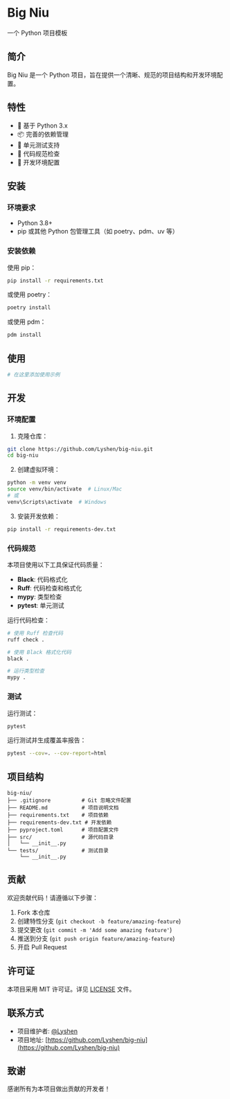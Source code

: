 # Big Niu

一个 Python 项目模板

## 简介

Big Niu 是一个 Python 项目，旨在提供一个清晰、规范的项目结构和开发环境配置。

## 特性

- 🐍 基于 Python 3.x
- 📦 完善的依赖管理
- 🧪 单元测试支持
- 📝 代码规范检查
- 🔧 开发环境配置

## 安装

### 环境要求

- Python 3.8+
- pip 或其他 Python 包管理工具（如 poetry、pdm、uv 等）

### 安装依赖

使用 pip：

```bash
pip install -r requirements.txt
```

或使用 poetry：

```bash
poetry install
```

或使用 pdm：

```bash
pdm install
```

## 使用

```python
# 在这里添加使用示例
```

## 开发

### 环境配置

1. 克隆仓库：
```bash
git clone https://github.com/Lyshen/big-niu.git
cd big-niu
```

2. 创建虚拟环境：
```bash
python -m venv venv
source venv/bin/activate  # Linux/Mac
# 或
venv\Scripts\activate  # Windows
```

3. 安装开发依赖：
```bash
pip install -r requirements-dev.txt
```

### 代码规范

本项目使用以下工具保证代码质量：

- **Black**: 代码格式化
- **Ruff**: 代码检查和格式化
- **mypy**: 类型检查
- **pytest**: 单元测试

运行代码检查：

```bash
# 使用 Ruff 检查代码
ruff check .

# 使用 Black 格式化代码
black .

# 运行类型检查
mypy .
```

### 测试

运行测试：

```bash
pytest
```

运行测试并生成覆盖率报告：

```bash
pytest --cov=. --cov-report=html
```

## 项目结构

```
big-niu/
├── .gitignore          # Git 忽略文件配置
├── README.md           # 项目说明文档
├── requirements.txt    # 项目依赖
├── requirements-dev.txt # 开发依赖
├── pyproject.toml      # 项目配置文件
├── src/                # 源代码目录
│   └── __init__.py
└── tests/              # 测试目录
    └── __init__.py
```

## 贡献

欢迎贡献代码！请遵循以下步骤：

1. Fork 本仓库
2. 创建特性分支 (`git checkout -b feature/amazing-feature`)
3. 提交更改 (`git commit -m 'Add some amazing feature'`)
4. 推送到分支 (`git push origin feature/amazing-feature`)
5. 开启 Pull Request

## 许可证

本项目采用 MIT 许可证。详见 [LICENSE](LICENSE) 文件。

## 联系方式

- 项目维护者: [@Lyshen](https://github.com/Lyshen)
- 项目地址: [https://github.com/Lyshen/big-niu](https://github.com/Lyshen/big-niu)

## 致谢

感谢所有为本项目做出贡献的开发者！
